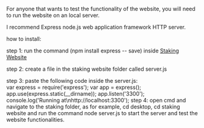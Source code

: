 For anyone that wants to test the functionality of the website, you will need to run the website on an local server.

I recommend Express node.js web application framework HTTP server.

how to install:

step 1: run the command (npm install express -- save) inside [Staking Website](https://github.com/KaranConcave/HouseofSpoons/tree/main/Staking%20Website)

step 2: create a file in the staking website folder called server.js 

step 3: paste the following code inside the server.js:  
var express = require('express');
var app = express();
app.use(express.static(__dirname));
app.listen('3300');
console.log('Running at\nhttp://localhost:3300');
step 4: open cmd and navigate to the staking folder, as for example, cd desktop, cd staking website and run the command node server.js to start the server and test the website functionalities.
